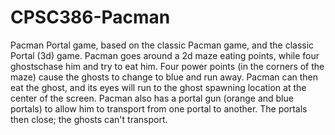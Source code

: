 # CPSC386-Pacman
Pacman Portal game, based on the classic Pacman game, and the classic Portal (3d) game. Pacman goes around a 2d maze eating points, while four ghostschase him and try to eat him. Four power points (in the corners of the maze) cause the ghosts to change to blue and run away. Pacman can then eat the ghost, and its eyes will run to the ghost spawning location at the center of the screen. Pacman also has a portal gun (orange and blue portals) to allow him to transport from one portal to another. The portals then close; the ghosts can't transport.
